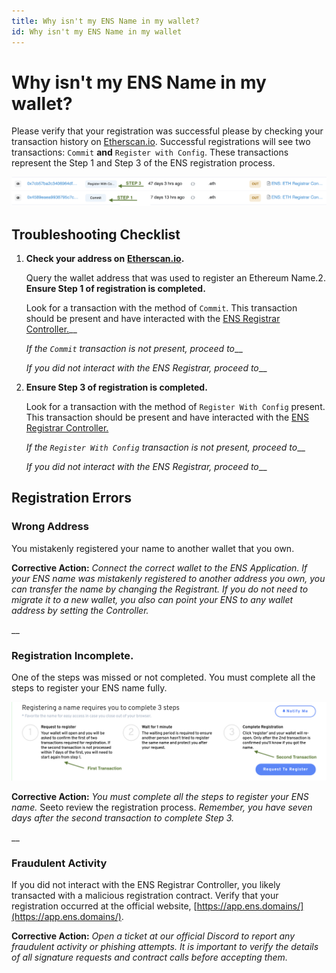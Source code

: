 ```yaml
---
title: Why isn't my ENS Name in my wallet?
id: Why isn't my ENS Name in my wallet
---
```


# Why isn't my ENS Name in my wallet?

Please verify that your registration was successful please by checking your transaction history on [Etherscan.io](https://www.etherscan.io). Successful registrations will see two transactions: `Commit` **and** `Register with Config`. These transactions represent the Step 1 and Step 3 of the ENS registration process.

![Commit and Register With Config Transactions](img/not-in-wallet-1.png "Ethercan showing the Commit and Register With Config Transactions")

## Troubleshooting Checklist

1.  **Check your  address on** [**Etherscan.io**](https://www.etherscan.io)**.**

    Query the wallet address that was used to register an Ethereum Name.<!-- _If your address does not show any registration transactions proceed to_ \[#wrong-address\](why-isnt-my-ens-name-in-my-wallet.md#wrong-address "mention")__ -->2.  **Ensure Step 1 of registration is completed.**

    Look for a transaction with the method of `Commit`. This transaction should be present and have interacted with the [ENS Registrar Controller.](https://etherscan.io/address/0x283af0b28c62c092c9727f1ee09c02ca627eb7f5)__

    _If the `Commit` transaction is not present, proceed to_<!--\[#registration-incomplete.\](why-isnt-my-ens-name-in-my-wallet.md#registration-incomplete. "mention")-->__

    _If you did not interact with the ENS Registrar, proceed to_<!-- \[#fraudulent-activity\](why-isnt-my-ens-name-in-my-wallet.md#fraudulent-activity "mention")-->__


3.  **Ensure Step 3 of registration is completed.**

    Look for a transaction with the method of `Register With Config` present. This transaction should be present and have interacted with the [ENS Registrar Controller.](https://etherscan.io/address/0x283af0b28c62c092c9727f1ee09c02ca627eb7f5)

    _If the `Register With Config` transaction is not present, proceed to_<!--\[#registration-incomplete.\](why-isnt-my-ens-name-in-my-wallet.md#registration-incomplete. "mention")-->__

    _If you did not interact with the ENS Registrar, proceed to_<!-- \[#fraudulent-activity\](why-isnt-my-ens-name-in-my-wallet.md#fraudulent-activity "mention")-->__

## Registration Errors

### Wrong Address

You mistakenly registered your name to another wallet that you own.

**Corrective Action:** _Connect the correct wallet to the ENS Application. If your ENS name was mistakenly registered to another address you own, you can transfer the name by changing the Registrant. If you do not need to migrate it to a new wallet, you also can point your ENS to any wallet address by setting the Controller._

__

### Registration **Incomplete**.

One of the steps was missed or not completed. You must complete all the steps to register your ENS name fully.

![Three Registration Steps.](img/not-in-wallet-2.png "The manager app displaying the Commit and Register transactions.")

**Corrective Action:** _You must complete all the steps to register your ENS name._ See<!--\[registering-a-name.md\](../../tutorials/registering-a-name.md "mention") -->to review the registration process. _Remember, you have seven days after the second transaction to complete Step 3._

__

### Fraudulent Activity

If you did not interact with the ENS Registrar Controller, you likely transacted with a malicious registration contract. Verify that your registration occurred at the official website, [https://app.ens.domains/](https://app.ens.domains/).

**Corrective Action:** _Open a ticket at our official Discord to report any fraudulent activity or phishing attempts. It is important to verify the details of all signature requests and contract calls before accepting them._



